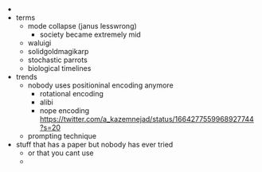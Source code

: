 
- 
- terms
	- mode collapse (janus lesswrong)
		- society became extremely mid
	- waluigi
	- solidgoldmagikarp
	- stochastic parrots
	- biological timelines
- trends
	- nobody uses positioninal encoding anymore
		- rotational encoding
		- alibi
		- nope encoding https://twitter.com/a_kazemnejad/status/1664277559968927744?s=20
	- prompting technique
- stuff that has a paper but nobody has ever tried
	- or that you cant use
	- 
